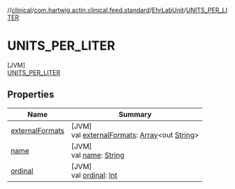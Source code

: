 //[clinical](../../../../index.md)/[com.hartwig.actin.clinical.feed.standard](../../index.md)/[EhrLabUnit](../index.md)/[UNITS_PER_LITER](index.md)

# UNITS_PER_LITER

[JVM]\
[UNITS_PER_LITER](index.md)

## Properties

| Name | Summary |
|---|---|
| [externalFormats](../external-formats.md) | [JVM]<br>val [externalFormats](../external-formats.md): [Array](https://kotlinlang.org/api/latest/jvm/stdlib/kotlin/-array/index.html)&lt;out [String](https://kotlinlang.org/api/latest/jvm/stdlib/kotlin/-string/index.html)&gt; |
| [name](../-n-o-n-e/index.md#-372974862%2FProperties%2F1757943785) | [JVM]<br>val [name](../-n-o-n-e/index.md#-372974862%2FProperties%2F1757943785): [String](https://kotlinlang.org/api/latest/jvm/stdlib/kotlin/-string/index.html) |
| [ordinal](../-n-o-n-e/index.md#-739389684%2FProperties%2F1757943785) | [JVM]<br>val [ordinal](../-n-o-n-e/index.md#-739389684%2FProperties%2F1757943785): [Int](https://kotlinlang.org/api/latest/jvm/stdlib/kotlin/-int/index.html) |
